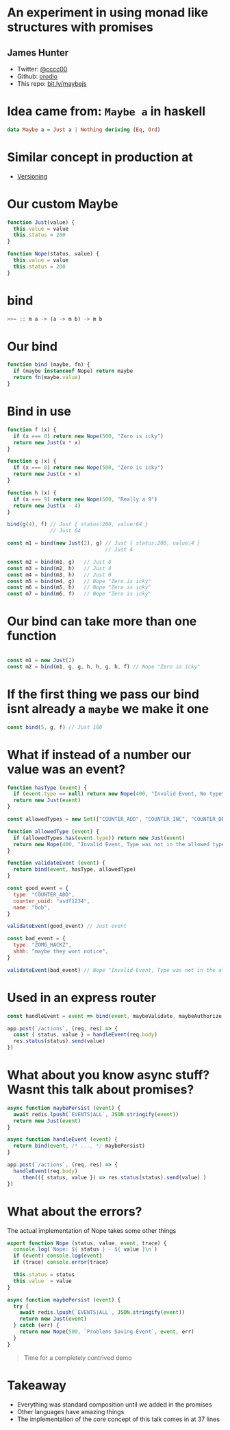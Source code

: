 # An experiment in using monad like structures with promises

## James Hunter
 - Twitter: [@cccc00](http://twitter.com/cccc00)
 - Github: [orodio](http://github.com/orodio)
 - This repo: [bit.ly/maybejs](http://bit.ly/maybejs)





# Idea came from: `Maybe a` in haskell

```haskell
data Maybe a = Just a | Nothing deriving (Eq, Ord)
```



# Similar concept in production at
- [Versioning](http://sitepoint.com/versioning)




# Our custom Maybe

```javascript
function Just(value) {
  this.value = value
  this.status = 200
}

function Nope(status, value) {
  this.value = value
  this.status = 200
}
```





# bind
```haskell
>>= :: m a -> (a -> m b) -> m b
```




# Our bind
```javascript
function bind (maybe, fn) {
  if (maybe instanceof Nope) return maybe
  return fn(maybe.value)
}
```




# Bind in use
```javascript
function f (x) {
  if (x === 0) return new Nope(500, "Zero is icky")
  return new Just(x * x)
}

function g (x) {
  if (x === 0) return new Nope(500, "Zero is icky")
  return new Just(x + x)
}

function h (x) {
  if (x === 9) return new Nope(500, "Really a 9")
  return new Just(x - 4)
}

bind(g(4), f) // Just { status:200, value:64 }
              // Just 64

const m1 = bind(new Just(2), g) // Just { status:200, value:4 }
                                // Just 4

const m2 = bind(m1, g)   // Just 8
const m3 = bind(m2, h)   // Just 4
const m4 = bind(m3, h)   // Just 0
const m5 = bind(m4, g)   // Nope "Zero is icky"
const m6 = bind(m5, h)   // Nope "Zero is icky"
const m7 = bind(m6, f)   // Nope "Zero is icky"
```





# Our bind can take more than one function
```javascript

const m1 = new Just(2)
const m2 = bind(m1, g, g, h, h, g, h, f) // Nope "Zero is icky"
```




# If the first thing we pass our bind isnt already a `maybe` we make it one
```javascript
const bind(5, g, f) // Just 100
```





# What if instead of a number our value was an event?
```javascript
function hasType (event) {
  if (event.type == null) return new Nope(400, "Invalid Event, No type")
  return new Just(event)
}

const allowedTypes = new Set(["COUNTER_ADD", "COUNTER_INC", "COUNTER_DEC"])

function allowedType (event) {
  if (allowedTypes.has(event.type)) return new Just(event)
  return new Nope(400, "Invalid Event, Type was not in the allowed type whitelist")
}

function validateEvent (event) {
  return bind(event, hasType, allowedType)
}

const good_event = {
  type: "COUNTER_ADD",
  counter_uuid: "asdf1234",
  name: "bob",
}

validateEvent(good_event) // Just event

const bad_event = {
  type: "ZOMG_HACKZ",
  shhh: "maybe they wont notice",
}

validateEvent(bad_event) // Nope "Invalid Event, Type was not in the allowed type whitelist"
```





# Used in an express router
```javascript
const handleEvent = event => bind(event, maybeValidate, maybeAuthorize, maybePersist, maybeSuccess)

app.post(`/actions`, (req, res) => {
  const { status, value } = handleEvent(req.body)
  res.status(status).send(value)
})
```





# What about you know async stuff? Wasnt this talk about promises?
```javascript
async function maybePersist (event) {
  await redis.lpush(`EVENTS|ALL`, JSON.stringify(event))
  return new Just(event)
}

async function handleEvent (event) {
  return bind(event, /* ..., */ maybePersist)
}

app.post(`/actions`, (req, res) => {
  handleEvent(req.body)
    .then(({ status, value }) => res.status(status).send(value) )
})
```




# What about the errors?

The actual implementation of Nope takes some other things

```javascript
export function Nope (status, value, event, trace) {
  console.log(`Nope: ${ status } - ${ value }\n`)
  if (event) console.log(event)
  if (trace) console.error(trace)

  this.status = status
  this.value  = value
}

async function maybePersist (event) {
  try {
    await redis.lpush(`EVENTS|ALL`, JSON.stringify(event))
    return new Just(event)
  } catch (err) {
    return new Nope(500, `Problems Saving Event`, event, err)
  }
}
```


> Time for a completely contrived demo


# Takeaway
- Everything was standard composition until we added in the promises
- Other languages have amazing things
- The implementation of the core concept of this talk comes in at 37 lines



